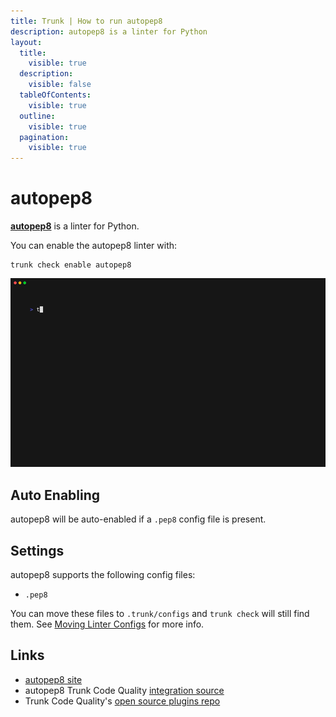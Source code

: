 ```yaml
---
title: Trunk | How to run autopep8
description: autopep8 is a linter for Python
layout:
  title:
    visible: true
  description:
    visible: false
  tableOfContents:
    visible: true
  outline:
    visible: true
  pagination:
    visible: true
---
```


# autopep8

[**autopep8**](https://github.com/hhatto/autopep8#readme) is a linter for Python.

You can enable the autopep8 linter with:

```shell
trunk check enable autopep8
```

![autopep8 example output](../../../check/configuration/supported/autopep8.gif)

## Auto Enabling

autopep8 will be auto-enabled if a `.pep8` config file is present.

## Settings

autopep8 supports the following config files:

* `.pep8`

You can move these files to `.trunk/configs` and `trunk check` will still find them. See [Moving Linter Configs](../#moving-linter-configs) for more info.

## Links

* [autopep8 site](https://github.com/hhatto/autopep8#readme)
* autopep8 Trunk Code Quality [integration source](https://github.com/trunk-io/plugins/tree/main/linters/autopep8)
* Trunk Code Quality's [open source plugins repo](https://github.com/trunk-io/plugins/tree/main)
